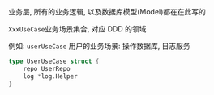 业务层, 所有的业务逻辑, 以及数据库模型(Model)都在在此写的

`XxxUseCase`业务场景集合, 对应 DDD 的领域

例如: `userUseCase` 用户的业务场景: 操作数据库, 日志服务

```go
type UserUseCase struct {
	repo UserRepo
	log *log.Helper
}
```

